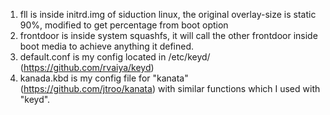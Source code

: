 1. fll is inside initrd.img of siduction linux, the original overlay-size is static 90%, modified to get percentage from boot option<br>
2. frontdoor is inside system squashfs, it will call the other frontdoor inside boot media to achieve anything it defined.<br>
3. default.conf is my config located in /etc/keyd/ (https://github.com/rvaiya/keyd)<br>
4. kanada.kbd is my config file for "kanata"(https://github.com/jtroo/kanata) with similar functions which I used with "keyd".
